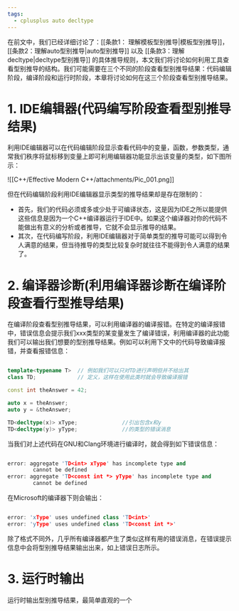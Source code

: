 ```yaml
---
tags:
  - cplusplus auto decltype
---
```


在前文中，我们已经详细讨论了：[[条款1： 理解模板型别推导|模板型别推导]]，[[条款2：理解auto型别推导|auto型别推导]] 以及 [[条款3：理解decltype|decltype型别推导]] 的具体推导规则，本文我们将讨论如何利用工具查看型别推导的结构。我们可能需要在三个不同的阶段查看型别推导结果：代码编辑阶段，编译阶段和运行时阶段，本章将讨论如何在这三个阶段查看型别推导结果。

# 1. IDE编辑器(代码编写阶段查看型别推导结果)

利用IDE编辑器可以在代码编辑阶段显示查看代码中的变量，函数，参数类型，通常我们秩序将鼠标移到变量上即可利用编辑器功能显示出该变量的类型，如下图所示：

![[C++/Effective Modern C++/attachments/Pic_001.png]]

但在代码编辑阶段利用IDE编辑器显示类型的推导结果却是存在限制的：

- 首先，我们的代码必须或多或少处于可编译状态，这是因为IDE之所以能提供这些信息是因为一个C++编译器运行于IDE中。如果这个编译器对你的代码不能做出有意义的分析或者推导，它就不会显示推导的结果。
- 其次，在代码编写阶段，利用IDE编辑器对于简单类型的推导可能可以得到令人满意的结果，但当待推导的类型比较复杂时就往往不能得到令人满意的结果了。

# 2. 编译器诊断(利用编译器诊断在编译阶段查看行型推导结果)

在编译阶段查看型别推导结果，可以利用编译器的编译报错。在特定的编译报错中，错误信息会提示我们xxx类型的某变量发生了编译错误，利用编译器的此功能我们可以输出我们想要的型别推导结果。例如可以利用下文中的代码导致编译报错，并查看报错信息：

``` C++

template<typename T>  // 例如我们可以只对TD进行声明但并不给出其
class TD;             // 定义，这样在使用此类时就会导致编译报错

const int theAnswer = 42;

auto x = theAnswer;
auto y = &theAnswer;

TD<decltype(x)> xType;              //引出包含x和y
TD<decltype(y)> yType;              //的类型的错误消息

```

当我们对上述代码在GNU和Clang环境进行编译时，就会得到如下错误信息：

``` C++

error: aggregate 'TD<int> xType' has incomplete type and 
        cannot be defined
error: aggregate 'TD<const int *> yType' has incomplete type and
        cannot be defined

```

在Microsoft的编译器下则会输出：

``` C++

error: 'xType' uses undefined class 'TD<int>'
error: 'yType' uses undefined class 'TD<const int *>'

```

除了格式不同外，几乎所有编译器都产生了类似这样有用的错误消息，在错误提示信息中会将型别推导结果输出出来，如上错误日志所示。

# 3. 运行时输出

运行时输出型别推导结果，最简单直观的一个